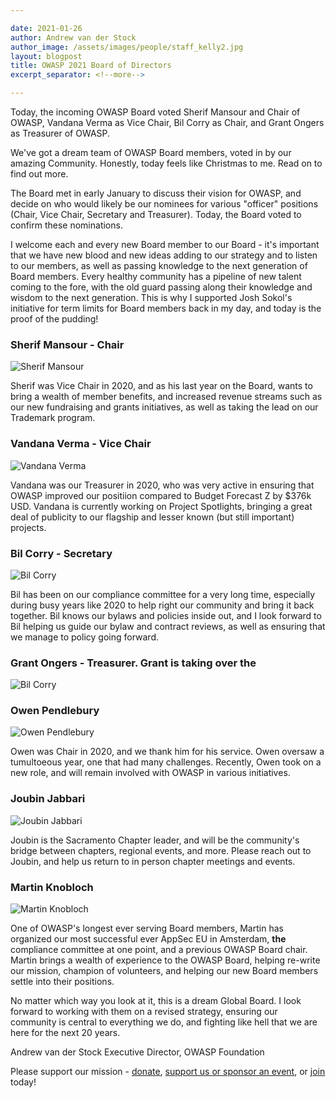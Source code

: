 ```yaml
---

date: 2021-01-26
author: Andrew van der Stock
author_image: /assets/images/people/staff_kelly2.jpg
layout: blogpost
title: OWASP 2021 Board of Directors
excerpt_separator: <!--more-->

---
```


Today, the incoming OWASP Board voted Sherif Mansour and Chair of OWASP, Vandana Verma as Vice Chair, Bil Corry as Chair, and Grant Ongers as Treasurer of OWASP. 

We've got a dream team of OWASP Board members, voted in by our amazing Community. Honestly, today feels like Christmas to me. Read on to find out more.

<!--more-->

The Board met in early January to discuss their vision for OWASP, and decide on who would likely be our nominees for various "officer" positions (Chair, Vice Chair, Secretary and Treasurer). Today, the Board voted to confirm these nominations. 

I welcome each and every new Board member to our Board - it's important that we have new blood and new ideas adding to our strategy and to listen to our members, as well as passing knowledge to the next generation of Board members. Every healthy community has a pipeline of new talent coming to the fore, with the old guard passing along their knowledge and wisdom to the next generation. This is why I supported Josh Sokol's initiative for term limits for Board members back in my day, and today is the proof of the pudding!

### Sherif Mansour - Chair

![Sherif Mansour](/attachments/people/board-sherif.jpg) 

Sherif was Vice Chair in 2020, and as his last year on the Board, wants to bring a wealth of member benefits, and increased revenue streams such as our new fundraising and grants initiatives, as well as taking the lead on our Trademark program. 

### Vandana Verma - Vice Chair

![Vandana Verma](/attachments/people/board-vandana.jpg) 

Vandana was our Treasurer in 2020, who was very active in ensuring that OWASP improved our positiion compared to Budget Forecast Z by $376k USD. Vandana is currently working on Project Spotlights, bringing a great deal of publicity to our flagship and lesser known (but still important) projects. 

### Bil Corry - Secretary

![Bil Corry](/attachments/people/board-bil.jpg) 

Bil has been on our compliance committee for a very long time, especially during busy years like 2020 to help right our community and bring it back together. Bil knows our bylaws and policies inside out, and I look forward to Bil helping us guide our bylaw and contract reviews, as well as ensuring that we manage to policy going forward.

### Grant Ongers - Treasurer. Grant is taking over the 

![Bil Corry](/attachments/people/board-bil.jpg) 

### Owen Pendlebury

![Owen Pendlebury](/attachments/people/board-owen.jpg) 

Owen was Chair in 2020, and we thank him for his service. Owen oversaw a tumultoeous year, one that had many challenges. Recently, Owen took on a new role, and will remain involved with OWASP in various initiatives. 

### Joubin Jabbari

![Joubin Jabbari](/attachments/people/board-joubin.png) 

Joubin is the Sacramento Chapter leader, and will be the community's bridge between chapters, regional events, and more. Please reach out to Joubin, and help us return to in person chapter meetings and events. 

### Martin Knobloch

![Martin Knobloch](/attachments/people/board-martin2.png) 

One of OWASP's longest ever serving Board members, Martin has organized our most successful ever AppSec EU in Amsterdam, **the** compliance committee at one point, and a previous OWASP Board chair. Martin brings a wealth of experience to the OWASP Board, helping re-write our mission, champion of volunteers, and helping our new Board members settle into their positions. 

No matter which way you look at it, this is a dream Global Board. I look forward to working with them on a revised strategy, ensuring our community is central to everything we do, and fighting like hell that we are here for the next 20 years.

Andrew van der Stock
Executive Director, OWASP Foundation

Please support our mission - [donate](https://owasp.org/donate/), [support us or sponsor an event](https://owasp.org/supporters/), or [join](https://owasp.org/membership/) today!
